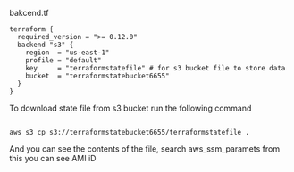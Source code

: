 bakcend.tf

```shell
terraform {
  required_version = ">= 0.12.0"
  backend "s3" {
    region  = "us-east-1"
    profile = "default"
    key     = "terraformstatefile" # for s3 bucket file to store data
    bucket  = "terraformstatebucket6655"
  }
}
````

To download state file from s3 bucket run the following command
```shell

aws s3 cp s3://terraformstatebucket6655/terraformstatefile .

```
And you can see the contents of the file, search aws_ssm_paramets
from this you can see AMI iD
